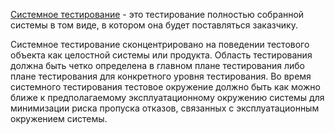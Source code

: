 [Системное тестирование](<../Уровни тестирования/4-Системное тестирование.md>) - это тестирование полностью собранной системы в том виде, в котором она будет поставляться заказчику.

Системное тестирование сконцентрировано на поведении тестового объекта как целостной системы или продукта.
Область тестирования должна быть четко определена в главном плане тестирования либо плане тестирования для конкретного уровня тестирования.
Во время системного тестирования тестовое окружение должно быть как можно ближе к предполагаемому эксплуатационному окружению системы для минимизации риска пропуска отказов, связанных с эксплуатационным окружением системы.
